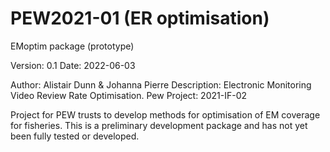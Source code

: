 # PEW2021-01 (ER optimisation)
 
EMoptim package (prototype)

Version: 0.1
Date: 2022-06-03

Author: Alistair Dunn & Johanna Pierre
Description: Electronic Monitoring Video Review Rate Optimisation. Pew Project: 2021-IF-02

Project for PEW trusts to develop methods for optimisation of EM coverage for fisheries. 
This is a preliminary development package and has not yet been fully tested or developed.
